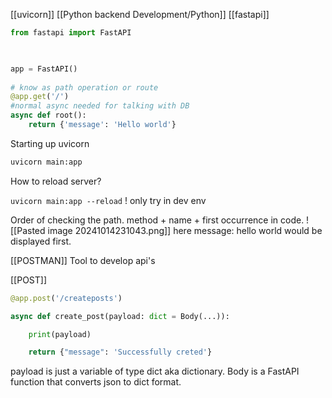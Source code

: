 [[uvicorn]] [[Python backend Development/Python]] [[fastapi]]
``` python
from fastapi import FastAPI

  

app = FastAPI()
  
# know as path operation or route
@app.get('/')
#normal async needed for talking with DB
async def root():
    return {'message': 'Hello world'}
```

Starting up uvicorn
```bash
uvicorn main:app
```

How to reload server? 

`uvicorn main:app --reload` ! only try in dev env

Order of checking the path. 
	method + name + first occurrence in code.
	![[Pasted image 20241014231043.png]]
	here message: hello world would be displayed first.

[[POSTMAN]] Tool to develop api's

[[POST]] 
```python
@app.post('/createposts')

async def create_post(payload: dict = Body(...)):

    print(payload)

    return {"message": 'Successfully creted'}
```
payload is just a variable of type dict aka dictionary. Body is a FastAPI function that converts json to dict format.

